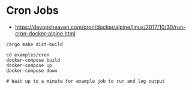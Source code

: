 # Cron Jobs

-   <https://devopsheaven.com/cron/docker/alpine/linux/2017/10/30/run-cron-docker-alpine.html>

```shell
cargo make dist-build

cd examples/cron
docker-compose build
docker-compose up
docker-compose down

# Wait up to a minute for example job to run and log output
```
